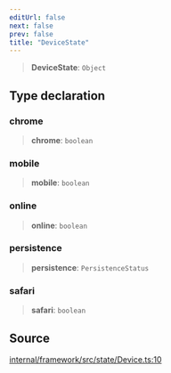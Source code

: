 ```yaml
---
editUrl: false
next: false
prev: false
title: "DeviceState"
---
```


> **DeviceState**: `Object`

## Type declaration

### chrome

> **chrome**: `boolean`

### mobile

> **mobile**: `boolean`

### online

> **online**: `boolean`

### persistence

> **persistence**: `PersistenceStatus`

### safari

> **safari**: `boolean`

## Source

[internal/framework/src/state/Device.ts:10](https://github.com/nodenogg-in/alpha-p2p/blob/bd4a66e/internal/framework/src/state/Device.ts#L10)
